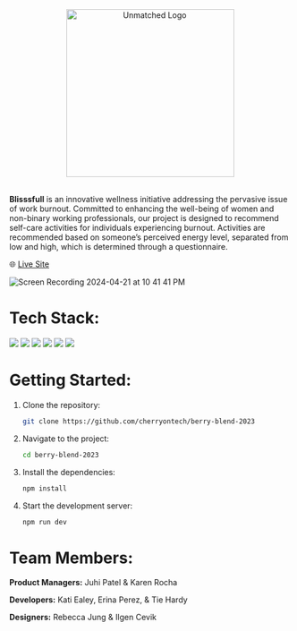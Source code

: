 <div align="center" id="top">
  <a href="https://unmatched.netlify.app/">
    <img src="https://github.com/cherryontech/berry-blend-2023/assets/67602583/de17963a-d3b7-41d4-a813-e5d6be7af61f" alt="Unmatched Logo" width="300px" style="margin: 0 auto; display: block;" />
  </a>
</div>
<br/>

**Blisssfull** is an innovative wellness initiative addressing the pervasive issue of work burnout. Committed to enhancing the well-being of women and non-binary working professionals, our project is designed to recommend self-care activities for individuals experiencing burnout. Activities are recommended based on someone’s perceived energy level, separated from low and high, which is determined through a questionnaire. 

🌐 [Live Site](https://blisssful.netlify.app/)

![Screen Recording 2024-04-21 at 10 41 41 PM](https://github.com/katiyelae/blisssful-app/assets/124293549/2d15d88f-526c-4728-b3a9-97b224be67b7)


# Tech Stack:
<div>
<img src='https://img.shields.io/badge/netlify-%23000000.svg?style=for-the-badge&logo=netlify&logoColor=#00C7B7' />
<img src="https://img.shields.io/badge/React-20232A?style=for-the-badge&logo=react&logoColor=61DAFB" />
<img src='https://img.shields.io/badge/vite-%23646CFF.svg?style=for-the-badge&logo=vite&logoColor=white' />
<img src='https://img.shields.io/badge/tailwindcss-%2338B2AC.svg?style=for-the-badge&logo=tailwind-css&logoColor=white' />
<img src="https://img.shields.io/badge/Jira-0052CC?style=for-the-badge&logo=Jira&logoColor=white" />
<img src="https://img.shields.io/badge/Figma-F24E1E?style=for-the-badge&logo=figma&logoColor=white" />
</div>




# Getting Started: 
1. Clone the repository:
   ```bash
   git clone https://github.com/cherryontech/berry-blend-2023
2. Navigate to the project:
   ```bash
   cd berry-blend-2023   
3. Install the dependencies:
   ``` bash
   npm install
4. Start the development server:
   ``` bash
   npm run dev


# Team Members:
**Product Managers:**
Juhi Patel & Karen Rocha 

**Developers:**
Kati Ealey, Erina Perez, & Tie Hardy 

**Designers:**
Rebecca Jung & Ilgen Cevik 

